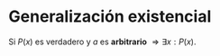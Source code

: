 # Generalización existencial

Si $P(x)$ es verdadero y $a$ es **arbitrario** $\Rightarrow \exists x: P(x)$.
